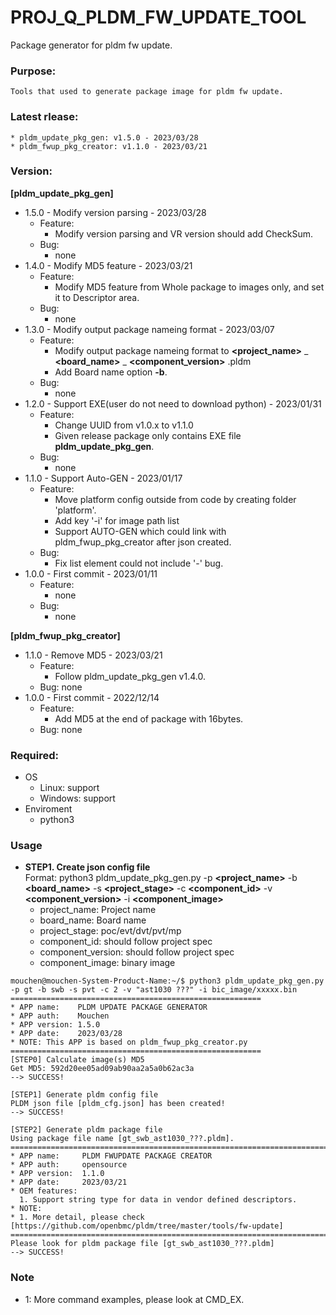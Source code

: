# PROJ_Q_PLDM_FW_UPDATE_TOOL
Package generator for pldm fw update.

### Purpose:
    Tools that used to generate package image for pldm fw update.

### Latest rlease:
    * pldm_update_pkg_gen: v1.5.0 - 2023/03/28
    * pldm_fwup_pkg_creator: v1.1.0 - 2023/03/21

### Version:
**[pldm_update_pkg_gen]**
- 1.5.0 - Modify version parsing - 2023/03/28
  - Feature:
  	- Modify version parsing and VR version should add CheckSum.
  - Bug:
  	- none
- 1.4.0 - Modify MD5 feature - 2023/03/21
  - Feature:
  	- Modify MD5 feature from Whole package to images only, and set it to Descriptor area.
  - Bug:
  	- none
- 1.3.0 - Modify output package nameing format - 2023/03/07
  - Feature:
  	- Modify output package nameing format to **<project_name>** _ **<board_name>** _ **<component_version>** .pldm
	- Add Board name option **-b**.
  - Bug:
  	- none
- 1.2.0 - Support EXE(user do not need to download python) - 2023/01/31
  - Feature:
  	- Change UUID from v1.0.x to v1.1.0
	- Given release package only contains EXE file **pldm_update_pkg_gen**.
  - Bug:
  	- none
- 1.1.0 - Support Auto-GEN - 2023/01/17
  - Feature:
  	- Move platform config outside from code by creating folder 'platform'.
	- Add key '-i' for image path list
	- Support AUTO-GEN which could link with pldm_fwup_pkg_creator after json created.
  - Bug:
  	- Fix list element could not include '-' bug.
- 1.0.0 - First commit - 2023/01/11
  - Feature:
  	- none
  - Bug:
  	- none

**[pldm_fwup_pkg_creator]**
- 1.1.0 - Remove MD5 - 2023/03/21
  - Feature:
  	- Follow pldm_update_pkg_gen v1.4.0.
  - Bug: none
- 1.0.0 - First commit - 2022/12/14
  - Feature:
  	- Add MD5 at the end of package with 16bytes.
  - Bug: none

### Required:
- OS
  - Linux: support
  - Windows: support
- Enviroment
  - python3

### Usage
  - **STEP1. Create json config file**\
  Format: python3 pldm_update_pkg_gen.py -p **<project_name>** -b **<board_name>** -s **<project_stage>** -c **<component_id>** -v **<component_version>** -i **<component_image>**
    - project_name: Project name
    - board_name: Board name
    - project_stage: poc/evt/dvt/pvt/mp
    - component_id: should follow project spec
    - component_version: should follow project spec
    - component_image: binary image
```
mouchen@mouchen-System-Product-Name:~/$ python3 pldm_update_pkg_gen.py -p gt -b swb -s pvt -c 2 -v "ast1030 ???" -i bic_image/xxxxx.bin 
========================================================
* APP name:    PLDM UPDATE PACKAGE GENERATOR
* APP auth:    Mouchen
* APP version: 1.5.0
* APP date:    2023/03/28
* NOTE: This APP is based on pldm_fwup_pkg_creator.py
========================================================
[STEP0] Calculate image(s) MD5
Get MD5: 592d20ee05ad09ab90aa2a5a0b62ac3a
--> SUCCESS!

[STEP1] Generate pldm config file
PLDM json file [pldm_cfg.json] has been created!
--> SUCCESS!

[STEP2] Generate pldm package file
Using package file name [gt_swb_ast1030_???.pldm].
============================================================================================
* APP name:     PLDM FWUPDATE PACKAGE CREATOR
* APP auth:     opensource
* APP version:  1.1.0
* APP date:     2023/03/21
* OEM features:
  1. Support string type for data in vendor defined descriptors.
* NOTE: 
* 1. More detail, please check [https://github.com/openbmc/pldm/tree/master/tools/fw-update]
============================================================================================
Please look for pldm package file [gt_swb_ast1030_???.pldm]
--> SUCCESS!
```

### Note
- 1: More command examples, please look at CMD_EX.

